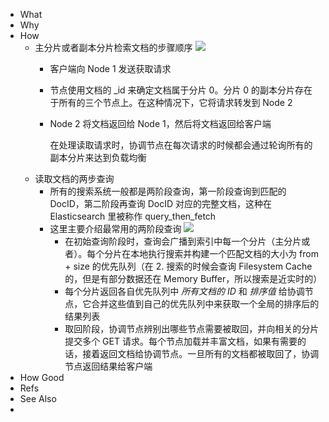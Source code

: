- What
- Why
- How
	- 主分片或者副本分片检索文档的步骤顺序
	  ![](https://pdai.tech/images/db/es/es-th-2-21.png)
		- 客户端向 Node 1 发送获取请求
		- 节点使用文档的 _id 来确定文档属于分片 0。分片 0 的副本分片存在于所有的三个节点上。在这种情况下，它将请求转发到 Node 2
		- Node 2 将文档返回给 Node 1，然后将文档返回给客户端
		  
		  在处理读取请求时，协调节点在每次请求的时候都会通过轮询所有的副本分片来达到负载均衡
	- 读取文档的两步查询
		- 所有的搜索系统一般都是两阶段查询，第一阶段查询到匹配的 DocID，第二阶段再查询 DocID 对应的完整文档，这种在 Elasticsearch 里被称作 query_then_fetch
		- 这里主要介绍最常用的两阶段查询
		  ![](https://pdai.tech/images/db/es/es-th-2-32.jpeg)
			- 在初始查询阶段时，查询会广播到索引中每一个分片（主分片或者）。每个分片在本地执行搜索并构建一个匹配文档的大小为 from + size 的优先队列（在 2. 搜索的时候会查询 Filesystem Cache的，但是有部分数据还在 Memory Buffer，所以搜索是近实时的）
			- 每个分片返回各自优先队列中 *所有文档的 ID* 和 *排序值* 给协调节点，它合并这些值到自己的优先队列中来获取一个全局的排序后的结果列表
			- 取回阶段，协调节点辨别出哪些节点需要被取回，并向相关的分片提交多个 GET 请求。每个节点加载并丰富文档，如果有需要的话，接着返回文档给协调节点。一旦所有的文档都被取回了，协调节点返回结果给客户端
- How Good
- Refs
- See Also
-